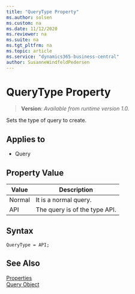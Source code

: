 ```yaml
---
title: "QueryType Property"
ms.author: solsen
ms.custom: na
ms.date: 11/12/2020
ms.reviewer: na
ms.suite: na
ms.tgt_pltfrm: na
ms.topic: article
ms.service: "dynamics365-business-central"
author: SusanneWindfeldPedersen
---
```

[//]: # (START>DO_NOT_EDIT)
[//]: # (IMPORTANT:Do not edit any of the content between here and the END>DO_NOT_EDIT.)
[//]: # (Any modifications should be made in the .xml files in the ModernDev repo.)
# QueryType Property
> **Version**: _Available from runtime version 1.0._

Sets the type of query to create.

## Applies to
-   Query

## Property Value

|Value|Description|
|-----------|---------------------------------------|
|Normal|It is a normal query.|
|API|The query is of the type API.|
[//]: # (IMPORTANT: END>DO_NOT_EDIT)

## Syntax

```AL
QueryType = API;
```

## See Also  

[Properties](devenv-properties.md)  
[Query Object](../devenv-query-object.md)